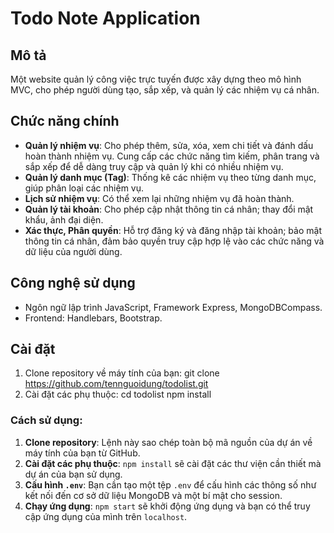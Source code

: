 # Todo Note Application

## Mô tả
Một website quản lý công việc trực tuyến được xây dựng theo mô hình MVC, cho phép người dùng tạo, sắp xếp, và quản lý các nhiệm vụ cá nhân. 
## Chức năng chính
- **Quản lý nhiệm vụ**: Cho phép thêm, sửa, xóa, xem chi tiết và đánh dấu hoàn thành nhiệm vụ. Cung cấp các chức năng tìm kiếm, phân trang và sắp xếp để dễ dàng truy cập và quản lý khi có nhiều nhiệm vụ.
- **Quản lý danh mục (Tag)**: Thống kê các nhiệm vụ theo từng danh mục, giúp phân loại các nhiệm vụ.
- **Lịch sử nhiệm vụ**: Có thể xem lại những nhiệm vụ đã hoàn thành.
- **Quản lý tài khoản**: Cho phép cập nhật thông tin cá nhân; thay đổi mật khẩu, ảnh đại diện.
- **Xác thực, Phân quyền**: Hỗ trợ đăng ký và đăng nhập tài khoản; bảo mật thông tin cá nhân, đảm bảo quyền truy cập hợp lệ vào các chức năng và dữ liệu của người dùng.
## Công nghệ sử dụng
- Ngôn ngữ lập trình JavaScript, Framework Express, MongoDBCompass.
- Frontend: Handlebars, Bootstrap.

## Cài đặt
1. Clone repository về máy tính của bạn:
   git clone https://github.com/tennguoidung/todolist.git
2. Cài đặt các phụ thuộc:
   cd todolist
   npm install
### Cách sử dụng:
1. **Clone repository**: Lệnh này sao chép toàn bộ mã nguồn của dự án về máy tính của bạn từ GitHub.
2. **Cài đặt các phụ thuộc**: `npm install` sẽ cài đặt các thư viện cần thiết mà dự án của bạn sử dụng.
3. **Cấu hình `.env`**: Bạn cần tạo một tệp `.env` để cấu hình các thông số như kết nối đến cơ sở dữ liệu MongoDB và một bí mật cho session.
4. **Chạy ứng dụng**: `npm start` sẽ khởi động ứng dụng và bạn có thể truy cập ứng dụng của mình trên `localhost`.
